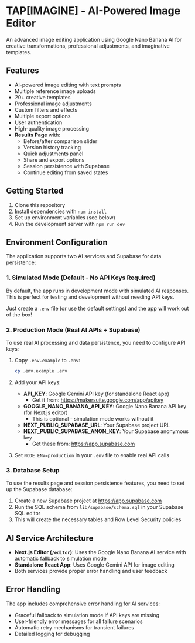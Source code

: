 # TAP[IMAGINE] - AI-Powered Image Editor

An advanced image editing application using Google Nano Banana AI for creative transformations, professional adjustments, and imaginative templates.

## Features

- AI-powered image editing with text prompts
- Multiple reference image uploads
- 20+ creative templates
- Professional image adjustments
- Custom filters and effects
- Multiple export options
- User authentication
- High-quality image processing
- **Results Page** with:
  - Before/after comparison slider
  - Version history tracking
  - Quick adjustments panel
  - Share and export options
  - Session persistence with Supabase
  - Continue editing from saved states

## Getting Started

1. Clone this repository
2. Install dependencies with `npm install`
3. Set up environment variables (see below)
4. Run the development server with `npm run dev`

## Environment Configuration

The application supports two AI services and Supabase for data persistence:

### 1. Simulated Mode (Default - No API Keys Required)

By default, the app runs in development mode with simulated AI responses. This is perfect for testing and development without needing API keys.

Just create a `.env` file (or use the default settings) and the app will work out of the box!

### 2. Production Mode (Real AI APIs + Supabase)

To use real AI processing and data persistence, you need to configure API keys:

1. Copy `.env.example` to `.env`:
   ```bash
   cp .env.example .env
   ```

2. Add your API keys:
   - **API_KEY**: Google Gemini API key (for standalone React app)
     - Get it from: https://makersuite.google.com/app/apikey
   - **GOOGLE_NANO_BANANA_API_KEY**: Google Nano Banana API key (for Next.js editor)
     - This is optional - simulation mode works without it
   - **NEXT_PUBLIC_SUPABASE_URL**: Your Supabase project URL
   - **NEXT_PUBLIC_SUPABASE_ANON_KEY**: Your Supabase anonymous key
     - Get these from: https://app.supabase.com

3. Set `NODE_ENV=production` in your `.env` file to enable real API calls

### 3. Database Setup

To use the results page and session persistence features, you need to set up the Supabase database:

1. Create a new Supabase project at https://app.supabase.com
2. Run the SQL schema from `lib/supabase/schema.sql` in your Supabase SQL editor
3. This will create the necessary tables and Row Level Security policies

## AI Service Architecture

- **Next.js Editor (`/editor`)**: Uses the Google Nano Banana AI service with automatic fallback to simulation mode
- **Standalone React App**: Uses Google Gemini API for image editing
- Both services provide proper error handling and user feedback

## Error Handling

The app includes comprehensive error handling for AI services:
- Graceful fallback to simulation mode if API keys are missing
- User-friendly error messages for all failure scenarios
- Automatic retry mechanisms for transient failures
- Detailed logging for debugging
